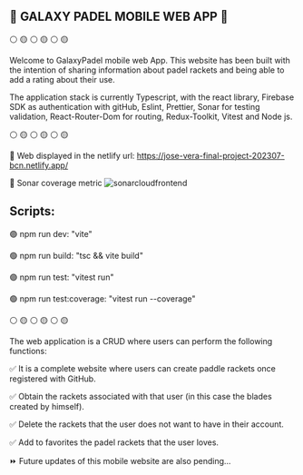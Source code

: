 ## :small_blue_diamond: GALAXY PADEL MOBILE WEB APP :small_blue_diamond:

:white_circle: :yellow_circle: :white_circle: :yellow_circle: :white_circle: :yellow_circle:

Welcome to GalaxyPadel mobile web App. This website has been built with the intention of sharing information about padel rackets and being able to add a rating about their use.

The application stack is currently Typescript, with the react library, Firebase SDK as authentication with gitHub, Eslint, Prettier, Sonar for testing validation, React-Router-Dom for routing, Redux-Toolkit, Vitest and Node js.

:white_circle: :yellow_circle: :white_circle: :yellow_circle: :white_circle: :yellow_circle:

:small_red_triangle: Web displayed in the netlify url: https://jose-vera-final-project-202307-bcn.netlify.app/

:small_red_triangle: Sonar coverage metric
![sonarcloudfrontend](https://cdn.discordapp.com/attachments/1150483066259775582/1154112202471657553/sonarcloudfrontend.png)

## Scripts:

:purple_circle: npm run dev: "vite"

:green_circle: npm run build: "tsc && vite build"

:purple_circle: npm run test: "vitest run"

:green_circle: npm run test:coverage: "vitest run --coverage"

:white_circle: :yellow_circle: :white_circle: :yellow_circle: :white_circle: :yellow_circle:

The web application is a CRUD where users can perform the following functions:

:white_check_mark: It is a complete website where users can create paddle rackets once registered with GitHub.

:white_check_mark: Obtain the rackets associated with that user (in this case the blades created by himself).

:white_check_mark: Delete the rackets that the user does not want to have in their account.

:white_check_mark: Add to favorites the padel rackets that the user loves.

:fast_forward: Future updates of this mobile website are also pending...
